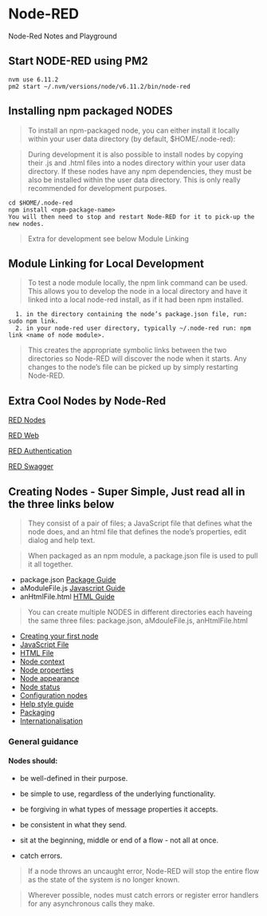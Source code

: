 # Node-RED
Node-Red Notes and Playground

## Start NODE-RED using PM2

```
nvm use 6.11.2
pm2 start ~/.nvm/versions/node/v6.11.2/bin/node-red

```

## Installing npm packaged NODES

> To install an npm-packaged node, you can either install it locally within your user data directory (by default, $HOME/.node-red):

> During development it is also possible to install nodes by copying their .js and .html files into a nodes directory within your user data directory. If these nodes have any npm dependencies, they must be also be installed within the user data directory. This is only really recommended for development purposes.

```
cd $HOME/.node-red
npm install <npm-package-name>
You will then need to stop and restart Node-RED for it to pick-up the new nodes.
```

> Extra for development see below Module Linking

## Module Linking for Local Development

> To test a node module locally, the npm link command can be used. This allows you to develop the node in a local directory and have it linked into a local node-red install, as if it had been npm installed.

```
  1. in the directory containing the node’s package.json file, run: sudo npm link.
  2. in your node-red user directory, typically ~/.node-red run: npm link <name of node module>.

```
> This creates the appropriate symbolic links between the two directories so Node-RED will discover the node when it starts. Any changes to the node’s file can be picked up by simply restarting Node-RED.


## Extra Cool Nodes by Node-Red

[RED Nodes](https://github.com/node-red/node-red-nodes)

[RED Web](https://github.com/node-red/node-red-web-nodes)

[RED Authentication](https://github.com/node-red/node-red-auth-github)

[RED Swagger](https://github.com/node-red/node-red-node-swagger)


## Creating Nodes - Super Simple, Just read all in the three links below

> They consist of a pair of files; 
a JavaScript file that defines what the node does, 
and an html file that defines the node’s properties, edit dialog and help text.

> When packaged as an npm module, a package.json file is used to pull it all together.

- package.json [Package Guide](https://nodered.org/docs/creating-nodes/packaging)
- aModuleFile.js [Javascript Guide](https://nodered.org/docs/creating-nodes/node-js)
- anHtmlFile.html [HTML Guide](https://nodered.org/docs/creating-nodes/node-html)

> You can create multiple NODES in different directories each haveing the same three files: package.json, aMdouleFile.js, anHtmlFile.html

- [Creating your first node](https://nodered.org/docs/creating-nodes/first-node)
- [JavaScript File](https://nodered.org/docs/creating-nodes/node-js)
- [HTML File](https://nodered.org/docs/creating-nodes/node-html)
- [Node context](https://nodered.org/docs/creating-nodes/context)
- [Node properties](https://nodered.org/docs/creating-nodes/properties)
- [Node appearance](https://nodered.org/docs/creating-nodes/appearance)
- [Node status](https://nodered.org/docs/creating-nodes/status)
- [Configuration nodes](https://nodered.org/docs/creating-nodes/config-nodes)
- [Help style guide](https://nodered.org/docs/creating-nodes/help-style-guide)
- [Packaging](https://nodered.org/docs/creating-nodes/packaging)
- [Internationalisation](https://nodered.org/docs/creating-nodes/i18n)


### General guidance

#### Nodes should:

- be well-defined in their purpose.


- be simple to use, regardless of the underlying functionality.


- be forgiving in what types of message properties it accepts.


- be consistent in what they send.


- sit at the beginning, middle or end of a flow - not all at once.

- catch errors.

> If a node throws an uncaught error, Node-RED will stop the entire flow as the state of the system is no longer known.

> Wherever possible, nodes must catch errors or register error handlers for any asynchronous calls they make.
